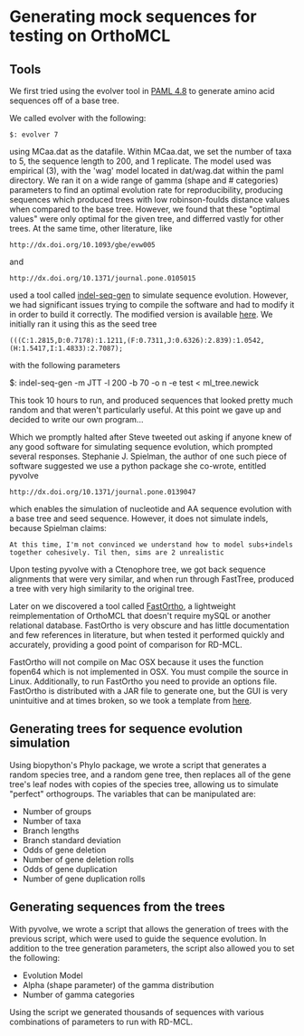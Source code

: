 # Generating mock sequences for testing on OrthoMCL

## Tools
We first tried using the evolver tool in [PAML 4.8](http://abacus.gene.ucl.ac.uk/software/paml.html) to generate amino
acid sequences off of a base tree.

We called evolver with the following:

    $: evolver 7

using MCaa.dat as the datafile. Within MCaa.dat, we set the number of taxa to 5, the sequence length to 200, and 1
replicate. The model used was empirical (3), with the 'wag' model located in dat/wag.dat within the paml directory.
We ran it on a wide range of gamma (shape and # categories) parameters to find an optimal evolution rate for
reproducibility, producing sequences which produced trees with low robinson-foulds distance values when compared to the
base tree. However, we found that these "optimal values" were only optimal for the given tree, and differred vastly for
other trees. At the same time, other literature, like

    http://dx.doi.org/10.1093/gbe/evw005

and

    http://dx.doi.org/10.1371/journal.pone.0105015

used a tool called [indel-seq-gen](https://github.com/cstrope/indel-seq-gen) to simulate sequence evolution. However,
we had significant issues trying to compile the software and had to modify it in order to build it correctly. The
modified version is available [here](https://github.com/biologyguy/indel-seq-gen). We initially ran it using this as the
seed tree

```
(((C:1.2815,D:0.7178):1.1211,(F:0.7311,J:0.6326):2.839):1.0542,(H:1.5417,I:1.4833):2.7087);
```

with the following parameters

   $: indel-seq-gen -m JTT -l 200 -b 70 -o n -e test < ml_tree.newick

This took 10 hours to run, and produced sequences that looked pretty much random and that weren't particularly useful.
At this point we gave up and decided to write our own program...

Which we promptly halted after Steve tweeted out asking if anyone knew of any good software for simulating sequence
evolution, which prompted several responses. Stephanie J. Spielman, the author of one such piece of software suggested
we use a python package she co-wrote, entitled pyvolve

    http://dx.doi.org/10.1371/journal.pone.0139047

which enables the simulation of nucleotide and AA sequence evolution with a base tree and seed sequence. However, it
does not simulate indels, because Spielman claims:

```
At this time, I'm not convinced we understand how to model subs+indels together cohesively. Til then, sims are 2 unrealistic
```

Upon testing pyvolve with a Ctenophore tree, we got back sequence alignments that were very similar, and when run
through FastTree, produced a tree with very high similarity to the original tree.

Later on we discovered a tool called [FastOrtho](http://enews.patricbrc.org/fastortho/), a lightweight reimplementation
of OrthoMCL that doesn't require mySQL or another relational database. FastOrtho is very obscure and has little
documentation and few references in literature, but when tested it performed quickly and accurately, providing a
good point of comparison for RD-MCL.

FastOrtho will not compile on Mac OSX because it uses the function fopen64 which is not implemented in OSX. You must
compile the source in Linux. Additionally, to run FastOrtho you need to provide an options file. FastOrtho is
distributed with a JAR file to generate one, but the GUI is very unintuitive and at times broken, so we took a template
from [here](https://github.com/grovesdixon/using_FastOrtho/blob/master/option_file_template.txt).

## Generating trees for sequence evolution simulation
Using biopython's Phylo package, we wrote a script that generates a random species tree, and a random gene tree, then
replaces all of the gene tree's leaf nodes with copies of the species tree, allowing us to simulate "perfect"
orthogroups.
The variables that can be manipulated are:
- Number of groups
- Number of taxa
- Branch lengths
- Branch standard deviation
- Odds of gene deletion
- Number of gene deletion rolls
- Odds of gene duplication
- Number of gene duplication rolls

## Generating sequences from the trees
With pyvolve, we wrote a script that allows the generation of trees with the previous script, which were used to guide
the sequence evolution. In addition to the tree generation parameters, the script also allowed you to set the following:
- Evolution Model
- Alpha (shape parameter) of the gamma distribution
- Number of gamma categories

Using the script we generated thousands of sequences with various combinations of parameters to run with RD-MCL.